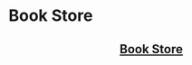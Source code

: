 # Book Store

</div>
<h2 align="center"><a href="https://bookstore-exp.netlify.app/">Book Store</a></h2>
</div>